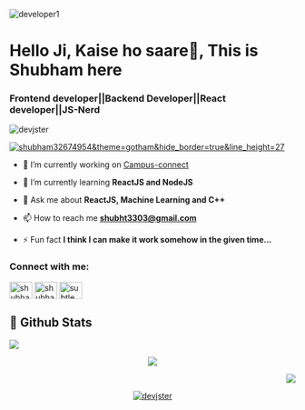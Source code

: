 ![developer1](https://github.com/DevJSter/DevJSter/assets/115056248/d72f7243-7e03-4fe8-9d4e-09ad74c74dab)



<h1 align="center&theme=gotham&hide_border=true&line_height=27">Hello Ji, Kaise ho saare👋, This is Shubham here</h1>
<h3 align="center&theme=gotham&hide_border=true&line_height=27">Frontend developer||Backend Developer||React developer||JS-Nerd</h3>

<p align="left"> <img src="https://komarev.com/ghpvc/?username=devjster&label=Profile%20views&color=0e75b6&style=flat&theme=gotham&hide_border=true&line_height=27" alt="devjster" /> </p>

<p align="left"> <a href="https://twitter.com/shubham32674954" target="blank"><img src="https://img.shields.io/twitter/follow/shubham32674954?logo=twitter&style=for-the-badge" alt="shubham32674954&theme=gotham&hide_border=true&line_height=27" /></a> </p>

- 🔭 I’m currently working on [Campus-connect](https://github.com/RizzlingDev-s/Campus-Connect)

- 🌱 I’m currently learning **ReactJS and NodeJS**

- 💬 Ask me about **ReactJS, Machine Learning and C++**

- 📫 How to reach me **shubht3303@gmail.com**

- ⚡ Fun fact **I think I can make it work somehow in the given time...**

<h3 align="left">Connect with me:</h3>
<p align="left">
<a href="https://twitter.com/shubham32674954" target="blank"><img align="center" src="https://raw.githubusercontent.com/rahuldkjain/github-profile-readme-generator/master/src/images/icons/Social/twitter.svg" alt="shubham32674954" height="30" width="40" /></a>
<a href="https://linkedin.com/in/shubham-tiwari-b686b3270" target="blank"><img align="center" src="https://raw.githubusercontent.com/rahuldkjain/github-profile-readme-generator/master/src/images/icons/Social/linked-in-alt.svg" alt="shubham-tiwari-b686b3270" height="30" width="40" /></a>
<a href="https://instagram.com/subtle._.one" target="blank"><img align="center" src="https://raw.githubusercontent.com/rahuldkjain/github-profile-readme-generator/master/src/images/icons/Social/instagram.svg" alt="subtle._.one" height="30" width="40" /></a>
</p>

</div>

## 📌 Github Stats

<p align="left">  
  <img src='https://github-readme-stats.vercel.app/api?username=DevJSter&count_private=true&include_all_commits=true&show_icons=true&theme=gotham&hide_border=true&line_height=27'/></p>
    
<p align="center">
  <img src='https://github-readme-stats.vercel.app/api/top-langs/?username=DevJSter&show_icons=true&hide=php,html,typescript,css,markdown,python&theme=gotham&line_height=27&hide_border=true'/></p>
  
<p align="right">
  <img src='https://github-readme-streak-stats.herokuapp.com/?user=DevJSter&theme=gotham&hide_border=true'></p> 
</details>

<p align="center"> <a href="https://github-profile-trophy.vercel.app/?username=ryo-ma&theme=onedark"><img src="https://github-profile-trophy.vercel.app/?username=devjster&theme=gotham&hide_border=true&line_height=27" alt="devjster" /></a> </p>

